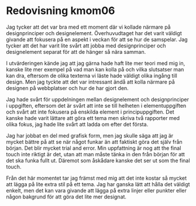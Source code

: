 ---
---
Redovisning kmom06
=========================

Jag tycker att det var bra med ett moment där vi kollade närmare på designprinciper och designelement. Överhuvudtaget har det varit väldigt givande att fokusera på en aspekt i veckan för att se hur de samspelar. Jag tycker att det har varit lite svårt att jobba med designprinciper och designelement separat för att de hänger så nära samman.

I utvärderingen kände jag att jag gärna hade haft lite mer teori med mig in, kanske lite mer exempel på vad man kan kolla på och vilka slutsatser man kan dra, eftersom de olika texterna vi läste hade väldigt olika ingång till design. Men jag tyckte att det var intressant ändå att kolla närmare på designen på webbplatser och hur de har gjort den.

Jag hade svårt för uppdelningen mellan designelement och designprinciper i uppgiften, eftersom det är svårt att inte se till helheten i elementuppgiften och svårt att inte fokusera på enskilda element i principuppgiften. Det kanske hade varit lättare att göra ett tema men skriva två rapporter med olika fokus, jag hade lite svårt att ladda om efter det första.

Jag har jobbat en del med grafisk form, men jag skulle säga att jag är mycket bättre på att se när något funkar än att faktiskt göra det själv från början. Det blir mycket trial and error. Min uppfattning är nog att the final touch inte riktigt är det, utan att man måste tänka in den från början för att det ska funka fullt ut. Däremot som åskådare kanske det ser ut som the final touch.

Från det här momentet tar jag främst med mig att det inte kostar så mycket att lägga på lite extra stil på ett tema. Jag har ganska lätt att hålla det väldigt enkelt, men det kan vara givande att lägga på extra linjer eller punkter eller någon bakgrund för att göra det lite mer designat.
